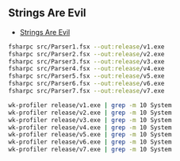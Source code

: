 ## Strings Are Evil

- [Strings Are Evil](https://medium.com/@indy_singh/strings-are-evil-a803d05e5ce3)

```bash
fsharpc src/Parser1.fsx --out:release/v1.exe
fsharpc src/Parser2.fsx --out:release/v2.exe
fsharpc src/Parser3.fsx --out:release/v3.exe
fsharpc src/Parser4.fsx --out:release/v4.exe
fsharpc src/Parser5.fsx --out:release/v5.exe
fsharpc src/Parser6.fsx --out:release/v6.exe
fsharpc src/Parser7.fsx --out:release/v7.exe

wk-profiler release/v1.exe | grep -m 10 System
wk-profiler release/v2.exe | grep -m 10 System
wk-profiler release/v3.exe | grep -m 10 System
wk-profiler release/v4.exe | grep -m 10 System
wk-profiler release/v5.exe | grep -m 10 System
wk-profiler release/v6.exe | grep -m 10 System
wk-profiler release/v7.exe | grep -m 10 System
```